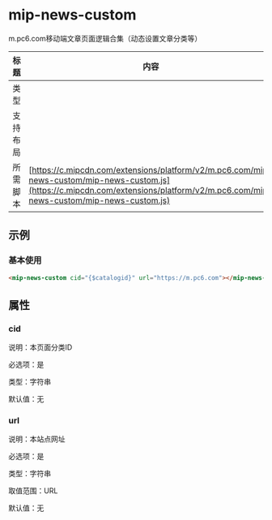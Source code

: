 # mip-news-custom

m.pc6.com移动端文章页面逻辑合集（动态设置文章分类等）

标题|内容
----|----
类型|
支持布局|
所需脚本| [https://c.mipcdn.com/extensions/platform/v2/m.pc6.com/mip-news-custom/mip-news-custom.js](https://c.mipcdn.com/extensions/platform/v2/m.pc6.com/mip-news-custom/mip-news-custom.js)

## 示例

### 基本使用

```html
<mip-news-custom cid="{$catalogid}" url="https://m.pc6.com"></mip-news-custom>
```

## 属性

### cid

说明：本页面分类ID

必选项：是

类型：字符串

默认值：无

### url

说明：本站点网址

必选项：是

类型：字符串

取值范围：URL

默认值：无
